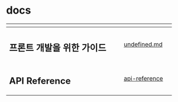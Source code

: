 # docs

<table data-card-size="large" data-view="cards"><thead><tr><th></th><th data-hidden></th><th data-hidden></th><th data-hidden data-card-target data-type="content-ref"></th><th data-hidden data-card-cover data-type="files"></th></tr></thead><tbody><tr><td><h2>프론트 개발을 위한 가이드</h2></td><td></td><td></td><td><a href="front_guide.md">undefined.md</a></td><td></td></tr><tr><td><h2>API Reference</h2></td><td></td><td></td><td><a href="api-reference/">api-reference</a></td><td></td></tr></tbody></table>
